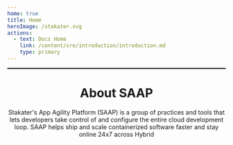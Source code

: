 ```yaml
---
home: true
title: Home
heroImage: /stakater.svg
actions:
  - text: Docs Home
    link: /content/sre/introduction/introduction.md
    type: primary
---
```


<p style="border:1px; border-style:ridge; border-color:#000000; padding: 0em;"></p>

<h1 style="text-align: center;">
  About SAAP
</h1>

<p style="text-align: center;">
  Stakater's App Agility Platform (SAAP) is a group of practices and tools that lets developers take control of and configure the entire cloud development loop. SAAP helps ship and scale containerized software faster and stay online 24x7  across Hybrid
</p>